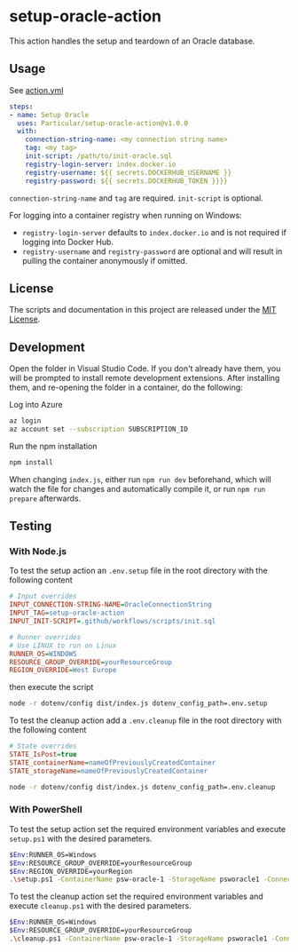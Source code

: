 # setup-oracle-action

This action handles the setup and teardown of an Oracle database.

## Usage

See [action.yml](action.yml)

```yaml
steps:
- name: Setup Oracle
  uses: Particular/setup-oracle-action@v1.0.0
  with:
    connection-string-name: <my connection string name>
    tag: <my tag>
    init-script: /path/to/init-oracle.sql
    registry-login-server: index.docker.io
    registry-username: ${{ secrets.DOCKERHUB_USERNAME }}
    registry-password: ${{ secrets.DOCKERHUB_TOKEN }}}}    
```

`connection-string-name` and `tag` are required. `init-script` is optional.

For logging into a container registry when running on Windows:

* `registry-login-server` defaults to `index.docker.io` and is not required if logging into Docker Hub.
* `registry-username` and `registry-password` are optional and will result in pulling the container anonymously if omitted.

## License

The scripts and documentation in this project are released under the [MIT License](LICENSE).

## Development

Open the folder in Visual Studio Code. If you don't already have them, you will be prompted to install remote development extensions. After installing them, and re-opening the folder in a container, do the following:

Log into Azure

```bash
az login
az account set --subscription SUBSCRIPTION_ID
```

Run the npm installation

```bash
npm install
```

When changing `index.js`, either run `npm run dev` beforehand, which will watch the file for changes and automatically compile it, or run `npm run prepare` afterwards.

## Testing

### With Node.js

To test the setup action an `.env.setup` file in the root directory with the following content

```ini
# Input overrides
INPUT_CONNECTION-STRING-NAME=OracleConnectionString
INPUT_TAG=setup-oracle-action
INPUT_INIT-SCRIPT=.github/workflows/scripts/init.sql

# Runner overrides
# Use LINUX to run on Linux
RUNNER_OS=WINDOWS
RESOURCE_GROUP_OVERRIDE=yourResourceGroup
REGION_OVERRIDE=West Europe
```

then execute the script 

```bash
node -r dotenv/config dist/index.js dotenv_config_path=.env.setup
```

To test the cleanup action add a `.env.cleanup` file in the root directory with the following content

```ini
# State overrides
STATE_IsPost=true
STATE_containerName=nameOfPreviouslyCreatedContainer
STATE_storageName=nameOfPreviouslyCreatedContainer
```

```bash
node -r dotenv/config dist/index.js dotenv_config_path=.env.cleanup
```

### With PowerShell

To test the setup action set the required environment variables and execute `setup.ps1` with the desired parameters.

```bash
$Env:RUNNER_OS=Windows
$Env:RESOURCE_GROUP_OVERRIDE=yourResourceGroup
$Env:REGION_OVERRIDE=yourRegion
.\setup.ps1 -ContainerName psw-oracle-1 -StorageName psworacle1 -ConnectionStringName OracleConnectionString -Tag setup-oracle-action -$InitScript .github/workflows/scripts/init.sql
```

To test the cleanup action set the required environment variables and execute `cleanup.ps1` with the desired parameters.

```bash
$Env:RUNNER_OS=Windows
$Env:RESOURCE_GROUP_OVERRIDE=yourResourceGroup
.\cleanup.ps1 -ContainerName psw-oracle-1 -StorageName psworacle1 -ConnectionStringName OracleConnectionString -Tag setup-oracle-action -$InitScript .github/workflows/scripts/init.sql
```

